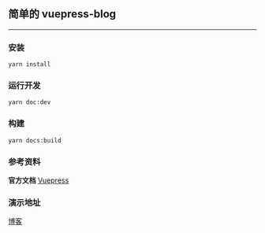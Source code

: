 ## 简单的 vuepress-blog
-----

### 安装

    yarn install

### 运行开发

    yarn doc:dev

### 构建

    yarn docs:build

### 参考资料

**官方文档** [Vuepress](https://vuepress.vuejs.org/zh/)

### 演示地址

[博客](https://dengg88.github.io/vuepress-blog/)
